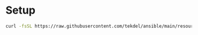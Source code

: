 # Setup

```sh
curl -fsSL https://raw.githubusercontent.com/tekdel/ansible/main/resources/setup | sh
```
